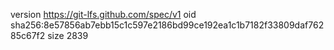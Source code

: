 version https://git-lfs.github.com/spec/v1
oid sha256:8e57856ab7ebb15c1c597e2186bd99ce192ea1c1b7182f33809daf76285c67f2
size 2839
